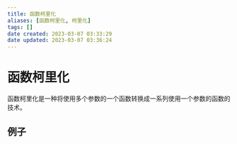 ```yaml
---
title: 函数柯里化
aliases: [函数柯里化, 柯里化]
tags: []
date created: 2023-03-07 03:33:29
date updated: 2023-03-07 03:36:24
---
```


# 函数柯里化

函数柯里化是一种将使用多个参数的一个函数转换成一系列使用一个参数的函数的技术。

## 例子

```TypeScript
```
